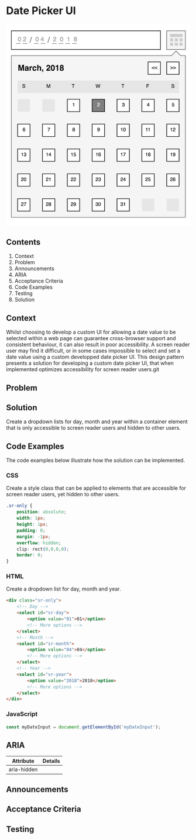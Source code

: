 # Date Picker UI

![date picker ui diagram](https://github.com/paulwwroe/pw167/blob/master/images/diagram.png "Date Picker Ui")

## Contents
1. Context
2. Problem
3. Announcements
4. ARIA 
5. Acceptance Criteria
6. Code Examples
7. Testing
8. Solution


## Context

Whilst choosing to develop a custom UI for allowing a date value to be selected within a web page can guarantee cross-browser support and consistent behaviour, it can also result in poor accessibility. A screen reader user may find it difficult, or in some cases impossible to select and set a date value using a custom developped date picker UI. This design pattern presents a solution for developing a custom date picker UI, that when implemented optimizes accessibility for screen reader users.git


## Problem

## Solution

Create a dropdown lists for day, month and year within a container element that is only accessible to screen reader users and hidden to other users.

## Code Examples

The code examples below illustrate how the solution can be implemented.

### CSS
Create a style class that can be applied to elements that are accessible for screen reader users, yet hidden to other users.
```css
.sr-only {
	position: absolute;
	width: 1px;
	height: 1px;
	padding: 0;
	margin: -1px;
	overflow: hidden;
	clip: rect(0,0,0,0);
	border: 0;
}
```

### HTML
Create a dropdown list for day, month and year.
```html
<div class="sr-only">
	<!-- Day -->
	<select id="sr-day">
		<option value="01">01</option>
		<!-- More options -->
	</select>
	<!-- Month -->
	<select id="sr-month">
		<option value="04">04</option>
		<!-- More options -->
	</select>
	<!-- Year -->
	<select id="sr-year">
		<option value="2018">2018</option>
		<!-- More options -->
	</select>
</div>
```

### JavaScript
```javascript
const myDateInput = document.getElementById('myDateInput');
```


## ARIA

| Attribute		| Details		|
| ------------- |:-------------:|
| aria-hidden	|				|

## Announcements

## Acceptance Criteria

## Testing

